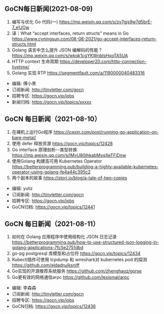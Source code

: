 ## GoCN每日新闻(2021-08-09)

1. 编写与优化 Go 代码(一) https://mp.weixin.qq.com/s/zv7gjs9w7d5brE-7_e1JOw
2. 译｜What “accept interfaces, return structs” means in Go https://www.cyningsun.com/08-08-2021/go-accept-interfaces-return-structs.html
3. Golang 语言中怎么提升 JSON 编解码的性能？ https://mp.weixin.qq.com/s/wkqk1cgYKWnbIsHqoTA5UA
4. HTTP context 生命周期 https://developer20.com/http-connection-livetime/
5. Golang 实现 RTP https://segmentfault.com/a/1190000040483316

* 编辑: 傅小黑
* 订阅新闻: http://tinyletter.com/gocn
* 招聘专区: https://gocn.vip/jobs
* 新闻归档: https://gocn.vip/topics/xxxxx


## GoCN 每日新闻（2021-08-10）

1. 在裸机上运行Go程序 https://icexin.com/post/running-go-application-on-bare-metal/
2. 使用 defer 释放资源 https://gocn.vip/topics/12428
3. Go interface 原理剖析--类型转换 https://mp.weixin.qq.com/s/lMvU80jhkabMvqXeTFiDnw
4. 使用Golang 构建高可用 Kubernetes Operator https://betterprogramming.pub/building-a-highly-available-kubernetes-operator-using-golang-fe4a44c395c2
5. 两个副本的故事 https://storj.io/blog/a-tale-of-two-copies

- 编辑: yuliz
- 订阅新闻: http://tinyletter.com/gocn
- 招聘专区: https://gocn.vip/jobs
- GoCN归档: https://gocn.vip/topics/12441

## GoCN 每日新闻（2021-08-11）

1. 如何在 Golang 应用程序中使用结构化 JSON 日志记录 https://betterprogramming.pub/how-to-use-structured-json-logging-in-golang-applications-7fc5e2751dbd
2. go-pg postgresql 库模型和占位符 https://gocn.vip/topics/12434
3. Kubectl插件可使用 tcpdump 和 wireshark对 kubernetes pod 的探测 https://github.com/eldadru/ksniff
4. Go实现的开源推荐系统服务 https://github.com/zhenghaoz/gorse
5. Go更有效的网络通信arpc https://github.com/lesismal/arpc

- 编辑: 李森森
- 订阅新闻: http://tinyletter.com/gocn
- 招聘专区: https://gocn.vip/jobs
- GoCN归档: https://gocn.vip/topics/12436

